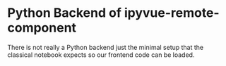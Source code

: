 # Python Backend of ipyvue-remote-component

There is not really a Python backend just the minimal setup that the classical
notebook expects so our frontend code can be loaded.
